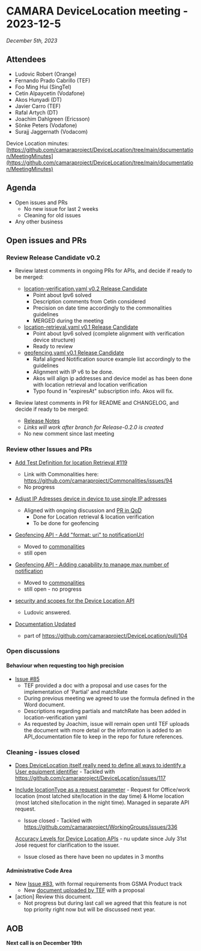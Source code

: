# CAMARA DeviceLocation meeting - 2023-12-5

*December 5th, 2023*

## Attendees


- Ludovic Robert (Orange)
- Fernando Prado Cabrillo (TEF)
- Foo Ming Hui (SingTel)
- Cetin Alpaycetin (Vodafone)
- Akos Hunyadi (DT)
- Javier Carro (TEF)
- Rafal Artych (DT)
- Joachim Dahlgreen (Ericsson)
- Sönke Peters (Vodafone)
- Surajj Jaggernath (Vodacom)


Device Location minutes: [https://github.com/camaraproject/DeviceLocation/tree/main/documentation/MeetingMinutes](https://github.com/camaraproject/DeviceLocation/tree/main/documentation/MeetingMinutes)

## Agenda

* Open issues and PRs
  * No new issue for last 2 weeks
  * Cleaning for old issues
* Any other business
  
## Open issues and PRs

### Review Release Candidate v0.2

* Review latest comments in ongoing PRs for APIs, and decide if ready to be merged:
  - [location-verification.yaml v0.2 Release Candidate](https://github.com/camaraproject/DeviceLocation/pull/104)
       - Point about Ipv6 solved
       - Description comments from Cetin considered
       - Precision on date time accordingly to the commonalities guidelines
       - MERGED during the meeting
  - [location-retrieval.yaml v0.1 Release Candidate](https://github.com/camaraproject/DeviceLocation/pull/114)
      - Point about Ipv6 solved (complete alignment with verification device structure)
      - Ready to review
  - [geofencing.yaml v0.1 Release Candidate](https://github.com/camaraproject/DeviceLocation/pull/116)
      - Rafal aligned Notification source example list accordingly to the guidelines
      - Alignment with IP v6 to be done.
      - Akos will align ip addresses and device model as has been done with location retrieval and location verification
      - Typo found in "expiresAt" subscription info. Akos will fix.


* Review latest comments in PR for README and CHANGELOG, and decide if ready to be merged:
  - [Release Notes](https://github.com/camaraproject/DeviceLocation/pull/106)
  - *Links will work after branch for Release-0.2.0 is created*
  - No new comment since last meeting

### Review other Issues and PRs

* [Add Test Definition for location Retrieval #119](https://github.com/camaraproject/DeviceLocation/pull/119/files)
  - Link with Commonalities here: https://github.com/camaraproject/Commonalities/issues/94
  - No progress

* [Adjust IP Adresses device in device to use single IP adresses](https://github.com/camaraproject/DeviceLocation/issues/117)
  - Aligned with ongoing discussion and [PR in QoD](https://github.com/camaraproject/QualityOnDemand/pull/237)
    - Done for Location retrieval & location verification
    - To be done for geofencing

* [Geofencing API - Add "format: uri" to notificationUrl](https://github.com/camaraproject/DeviceLocation/issues/118)
  - Moved to [commonalities](https://github.com/camaraproject/Commonalities/issues/93)
  - still open

* [Geofencing API - Adding capability to manage max number of notification](https://github.com/camaraproject/DeviceLocation/issues/111)
  - Moved to [commonalities](https://github.com/camaraproject/Commonalities/issues/90)
  - still open - no progress

* [security and scopes for the Device Location API](https://github.com/camaraproject/DeviceLocation/issues/105)
  - Ludovic answered.

* [Documentation Updated](https://github.com/camaraproject/DeviceLocation/issues/102)
  - part of https://github.com/camaraproject/DeviceLocation/pull/104

### Open discussions

#### Behaviour when requesting too high precision

* [Issue #85](https://github.com/camaraproject/DeviceLocation/issues/85)
  - TEF provided a doc with a proposal and use cases for the implementation of 'Partial' and matchRate
  - During previous meeting we agreed to use the formula defined in the Word document.
  - Descriptions regarding partials and matchRate has been added in location-verification yaml
  - As requested by Joachim, issue will remain open until TEF uploads the document with more detail or the information is added to an API_documentation file to keep in the repo for future references.


### Cleaning - issues closed
* [Does DeviceLocation itself really need to define all ways to identify a User equipment identifier](https://github.com/camaraproject/DeviceLocation/issues/51) - Tackled with https://github.com/camaraproject/DeviceLocation/issues/117

* [Include locationType as a request parameter](https://github.com/camaraproject/DeviceLocation/issues/43) - Request for  Office/work location (most latched site/location in the day time) & Home location (most latched site/location in the night time). Managed in separate API request.
  - Issue closed - Tackled with https://github.com/camaraproject/WorkingGroups/issues/336

  [Accuracy Levels for Device Location APIs](https://github.com/camaraproject/DeviceLocation/issues/78) - nu update since July 31st José request for clarification to the issuer.
    - Issue closed as there have been no updates in 3 months

#### Administrative Code Area

* New [Issue #83](https://github.com/camaraproject/DeviceLocation/issues/83), with formal requirements from GSMA Product track
  - New [document uploaded by TEF](https://github.com/camaraproject/DeviceLocation/files/12856149/AdminCode.Proposal.-.Draft_20230926.docx) with a proposal
* [action] Review this document. 
    - Not progress but during last call we agreed that this feature is not top priority right now but will be discussed next year.



## AOB


<p>

**Next call is on December 19th**
